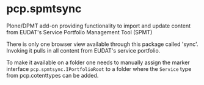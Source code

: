 # pcp.spmtsync
Plone/DPMT add-on providing functionality to import and update content from EUDAT's Service Portfolio Management Tool (SPMT)

There is only one browser view available through this package called 'sync'. Invoking it pulls in all content from EUDAT's service portfolio.

To make it available on a folder one needs to manually assign the marker interface `pcp.spmtsync.IPortfolioRoot` to a folder where the `Service` type from pcp.cotenttypes can be added.
